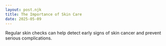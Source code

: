 ```yaml
---
layout: post.njk
title: The Importance of Skin Care
date: 2025-05-09
---
```


Regular skin checks can help detect early signs of skin cancer and prevent serious complications.
